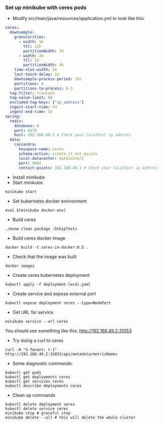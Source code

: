 ### Set up minikube with ceres pods

* Modify src/main/java/resources/application.yml to look like this:
```yaml
ceres:
  downsample:
    granularities:
      - width: 1m
        ttl: 12h
        partitionWidth: 2h
      - width: 2m
        ttl: 1d
        partitionWidth: 4h
    time-slot-width: 2m
    last-touch-delay: 1m
    downsample-process-period: 10s
    partitions: 4
    partitions-to-process: 0-3
  tag-filter: truncate
  tag-value-limit: 50
  excluded-tag-keys: ["ip_address"]
  ingest-start-time: 7d
  ingest-end-time: 1d
spring:
  redis:
    database: 0
    port: 6379
    host: 192.168.49.1 # Check your localhost ip address
  data:
    cassandra:
      keyspace-name: ceres
      schema-action: create_if_not_exists
      local-datacenter: datacenter1
      port: 9042
      contact-points: 192.168.49.1 # Check your localhost ip address
```
* Install minikube
* Start minikube
```shell script
minikube start
```
* Set kubernetes docker environment
```shell script
eval $(minikube docker-env)
```
* Build ceres
```shell script
./mvnw clean package -DskipTests
```
* Build ceres docker image
```shell script
docker build -t ceres-in-docker:0.5 .
```
* Check that the image was built
```shell script
docker images
```
* Create ceres kubernetes deployment
```shell script
kubectl apply -f deployment-local.yaml
```
* Create service and expose external port
```shell script
kubectl expose deployment ceres --type=NodePort
```
* Get URL for service
```shell script
minikube service --url ceres
```
You should see something like this:
http://192.168.49.2:31053

* Try doing a curl to ceres
```shell script
curl -H "X-Tenant: t-1" http://192.168.49.2:31053/api/metadata/metricNames
```
* Some diagnostic commands:
```shell script
kubectl get pods
kubectl get deployments ceres
kubectl get services ceres
kubectl describe deployments ceres
```
* Clean up commands
```shell script
kubectl delete deployment ceres
kubectl delete service ceres
minikube stop # graceful stop
minikube delete --all # this will delete the whole cluster
```
